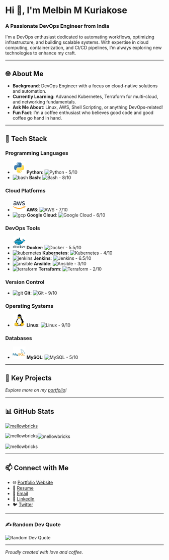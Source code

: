 # Hi 👋, I'm Melbin M Kuriakose
### A Passionate DevOps Engineer from India

I'm a DevOps enthusiast dedicated to automating workflows, optimizing infrastructure, and building scalable systems. With expertise in cloud computing, containerization, and CI/CD pipelines, I’m always exploring new technologies to enhance my craft.

---

## 🌐 About Me
- **Background**: DevOps Engineer with a focus on cloud-native solutions and automation.
- **Currently Learning**: Advanced Kubernetes, Terraform for multi-cloud, and networking fundamentals.
- **Ask Me About**: Linux, AWS, Shell Scripting, or anything DevOps-related!
- **Fun Fact**: I’m a coffee enthusiast who believes good code and good coffee go hand in hand.

---

## 🌱 Tech Stack

### Programming Languages
- <img src="https://raw.githubusercontent.com/devicons/devicon/master/icons/python/python-original.svg" alt="python" width="40" height="40"/> **Python**: <img src="https://img.shields.io/badge/Python-6%2F10-28a745?style=plastic&logo=python&logoColor=ffdd54&color=28a745&labelColor=555555" alt="Python - 5/10" />
- <img src="https://www.vectorlogo.zone/logos/gnu_bash/gnu_bash-icon.svg" alt="bash" width="40" height="40"/> **Bash**: <img src="https://img.shields.io/badge/Bash-8%2F10-28a745?style=plastic&logo=gnu-bash&logoColor=white&color=28a745&labelColor=555555" alt="Bash - 8/10" />

### Cloud Platforms
- <img src="https://raw.githubusercontent.com/devicons/devicon/master/icons/amazonwebservices/amazonwebservices-original-wordmark.svg" alt="aws" width="40" height="40"/> **AWS**: <img src="https://img.shields.io/badge/AWS-5%2F10-28a745?style=plastic&logo=amazon-aws&logoColor=white&color=28a745&labelColor=555555" alt="AWS - 7/10" />
- <img src="https://www.vectorlogo.zone/logos/google_cloud/google_cloud-icon.svg" alt="gcp" width="40" height="40"/> **Google Cloud**: <img src="https://img.shields.io/badge/Google_Cloud-5%2F10-28a745?style=plastic&logo=google-cloud&logoColor=white&color=28a745&labelColor=555555" alt="Google Cloud - 6/10" />

### DevOps Tools
- <img src="https://raw.githubusercontent.com/devicons/devicon/master/icons/docker/docker-original-wordmark.svg" alt="docker" width="40" height="40"/> **Docker**: <img src="https://img.shields.io/badge/Docker-4%2F10-28a745?style=plastic&logo=docker&logoColor=white&color=28a745&labelColor=555555" alt="Docker - 5.5/10" />
- <img src="https://www.vectorlogo.zone/logos/kubernetes/kubernetes-icon.svg" alt="kubernetes" width="40" height="40"/> **Kubernetes**: <img src="https://img.shields.io/badge/Kubernetes-4%2F10-28a745?style=plastic&logo=kubernetes&logoColor=white&color=28a745&labelColor=555555" alt="Kubernetes - 4/10" />
- <img src="https://www.vectorlogo.zone/logos/jenkins/jenkins-icon.svg" alt="jenkins" width="40" height="40"/> **Jenkins**: <img src="https://img.shields.io/badge/Jenkins-3%2F10-28a745?style=plastic&logo=jenkins&logoColor=white&color=28a745&labelColor=555555" alt="Jenkins - 6.5/10" />
- <img src="https://www.vectorlogo.zone/logos/ansible/ansible-icon.svg" alt="ansible" width="40" height="40"/> **Ansible**: <img src="https://img.shields.io/badge/Ansible-3%2F10-28a745?style=plastic&logo=ansible&logoColor=white&color=28a745&labelColor=555555" alt="Ansible - 3/10" />
- <img src="https://www.vectorlogo.zone/logos/terraformio/terraformio-icon.svg" alt="terraform" width="40" height="40"/> **Terraform**: <img src="https://img.shields.io/badge/Terraform-4%2F10-28a745?style=plastic&logo=terraform&logoColor=white&color=28a745&labelColor=555555" alt="Terraform - 2/10" />

### Version Control
- <img src="https://www.vectorlogo.zone/logos/git-scm/git-scm-icon.svg" alt="git" width="40" height="40"/> **Git**: <img src="https://img.shields.io/badge/Git-9%2F10-28a745?style=plastic&logo=git&logoColor=white&color=28a745&labelColor=555555" alt="Git - 9/10" />

### Operating Systems
- <img src="https://raw.githubusercontent.com/devicons/devicon/master/icons/linux/linux-original.svg" alt="linux" width="40" height="40"/> **Linux**: <img src="https://img.shields.io/badge/Linux-9.5%2F10-28a745?style=plastic&logo=linux&logoColor=black&color=28a745&labelColor=555555" alt="Linux - 9/10" />

### Databases
- <img src="https://raw.githubusercontent.com/devicons/devicon/master/icons/mysql/mysql-original-wordmark.svg" alt="mysql" width="40" height="40"/> **MySQL**: <img src="https://img.shields.io/badge/MySQL-6%2F10-28a745?style=plastic&logo=mysql&logoColor=white&color=28a745&labelColor=555555" alt="MySQL - 5/10" />

---

## 🚀 Key Projects
*Explore more on my [portfolio](https://www.mellowbricks.co.in)!*

---

## 📊 GitHub Stats
<p align="left">
  <a href="https://github.com/ryo-ma/github-profile-trophy"><img src="https://github-profile-trophy.vercel.app/?username=mellowbricks&theme=dark" alt="mellowbricks" /></a>
</p>

<p>
  <img align="left" src="https://github-readme-stats.vercel.app/api/top-langs?username=mellowbricks&show_icons=true&locale=en&layout=compact&theme=dark" alt="mellowbricks" />
</p>

<p><img align="center" src="https://github-readme-stats.vercel.app/api?username=mellowbricks&show_icons=true&locale=en&theme=dark" alt="mellowbricks" /></p>

<p><img align="center" src="https://github-readme-streak-stats.herokuapp.com/?user=mellowbricks&theme=dark" alt="mellowbricks" /></p>

---

## 📫 Connect with Me
- 🌐 [Portfolio Website](https://www.mellowbricks.co.in)
- 📄 [Resume](https://www.mellowbricks.co.in/Resume.pdf)
- 📧 [Email](mailto:melbinmk04@gmail.com)
- 💼 [LinkedIn](https://www.linkedin.com/in/melbinkuriakose/)
- 🐦 [Twitter](https://twitter.com/melllowbricks)

---

### ✍️ Random Dev Quote
![Random Dev Quote](https://quotes-github-readme.vercel.app/api?type=horizontal&theme=radical)

---

*Proudly created with love and coffee.*
